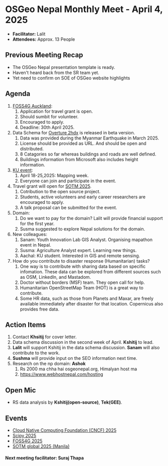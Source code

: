 # OSGeo Nepal Monthly Meet - April 4, 2025

- **Facilitator:** Lalit
- **Attendees:** Approx. 13 People

## Previous Meeting Recap
  
- The OSGeo Nepal presentation template is ready.
- Haven't heard back from the SR team yet.
- Yet need to confirm on SOE of OSGeo website highlights

## Agenda

1. [FOSS4G Auckland](https://2025.foss4g.org/attend/travel-grant-program):
   1. Application for travel grant is open.
   2. Should sumbit for volunteer.
   3. Encouraged to apply.
   4. Deadline: 30th April 2025. 
2. Data Schema for [Overture 2hdx](https://github.com/osgeonepal/overture2hdx) is released in beta version.
   1. Data was provided during the Myanmar Earthquake in March 2025.
   2. License should be provided as URL. And should be open and distributed.
   3. 8 Catagories so far whereas buildings and roads are well defined.
   4. Buildings information from Microsoft also includes height information.
3. [KU event](https://geom.ku.edu.np/):
   1. April 18-25,2025: Mapping week.
   2. Everyone can join and participate in the event. 
4. Travel grant will open for [SOTM 2025](https://2025.stateofthemap.org/).
   1. Cotribution to the open source project.
   2. Students, active volunteers and early career researchers are encouraged to apply.
   3. A talk proposal can be submitted for the event.
5. Domain:
   1. Do we want to pay for the domain? Lalit will provide financial support for the first year.  
   2. Susma suggested to explore Nepal solutions for the domain.
6. New colleagues:
   1. Sanam: Youth Innovation Lab GIS Analyst. Organising mapathon event in Nepal.
   2. Susma: Agriculture Analyst expert. Learning new things.  
   3. Aachal: KU student. Interested in GIS and remote sensing.
7. How do you contribute to disaster response (Humanitarian) tasks?
   1. One way is to contribute with sharing data based on specific infomation. These data can be explored from different sources such as OSM, LinkedIn, and Mastadom. 
   2. Doctor without borders (MSF) team. They open call for help.
   3. Humanitarian OpenStreetMap Team (HOT) is a great way to contribute.
   4. Some HR data, such as those from Planets and Maxar, are freely available immediately after disaster for that location. Copernicus also provides free data.


## Action Items

1. Contact **Khsitij** for cover letter. 
2. Data schema discussion in the second week of April. **Kshitij** to lead.
3. **Lalit** will support Kshitij in the data schema discussion. **Sanam** will also contribute to the work.
4. **Sushma** will provide input on the SEO information next time.
5. Research on the np domain: **Ashok**
   1. Rs 2000 ma chha hai osgeonepal.org, Himalyan host ma 
   2. https://www.webhostnepal.com/hosting 


## Open Mic

- RS data analysis by **Kshitij(open-source)**, **Tek(GEE)**.

## Events

- [Cloud Native Computing Foundation (CNCF) 2025](https://2025-ut.cloudnativegeo.org/)  
- [Scipy 2025](https://www.scipy2025.scipy.org/)
- [FOSS4G 2025](https://2025.foss4g.org/attend/travel-grant-program)
- [SOTM global 2025 (Manila)](https://2025.stateofthemap.org/)

#### Next meeting facilitator: Suraj Thapa
